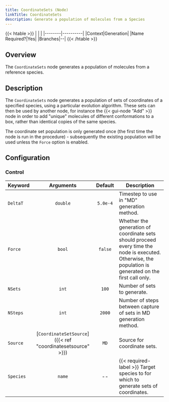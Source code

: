 ```yaml
---
title: CoordinateSets (Node)
linkTitle: CoordinateSets
description: Generate a population of molecules from a Species
---
```


{{< htable >}}
| | |
|--------|----------|
|Context|Generation|
|Name Required?|Yes|
|Branches|--|
{{< /htable >}}

## Overview

The `CoordinateSets` node generates a population of molecules from a reference species.

## Description

The `CoordinateSets` node generates a population of sets of coordinates of a specified species, using a particular evolution algorithm.  These sets can then be used by another node, for instance the {{< gui-node "Add" >}} node in order to add "unique" molecules of different conformations to a box, rather than identical copies of the same species.

The coordinate set population is only generated once (the first time the node is run in the procedure) - subsequently the existing population will be used unless the `Force` option is enabled.

## Configuration

### Control

|Keyword|Arguments|Default|Description|
|:------|:--:|:-----:|-----------|
|`DeltaT`|`double`|`5.0e-4`|Timestep to use in "MD" generation method.|
|`Force`|`bool`|`false`|Whether the generation of coordinate sets should proceed every time the node is executed. Otherwise, the population is generated on the first call only.|
|`NSets`|`int`|`100`|Number of sets to generate.|
|`NSteps`|`int`|`2000`|Number of steps between capture of sets in MD generation method.|
|`Source`|[`CoordinateSetSource`]({{< ref "coordinatesetsource" >}})|`MD`|Source for coordinate sets.|
|`Species`|`name`|--|{{< required-label >}} Target species to for which to generate sets of coordinates.|
